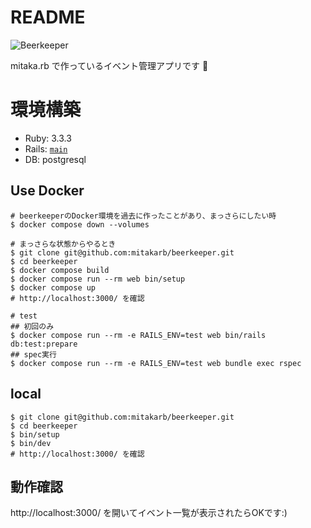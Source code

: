 # README

![Beerkeeper](app/assets/images/logo.svg)

mitaka.rb で作っているイベント管理アプリです :beers:

# 環境構築

- Ruby: 3.3.3
- Rails: [`main`](https://github.com/rails/rails/tree/main)
- DB: postgresql

## Use Docker

```shell
# beerkeeperのDocker環境を過去に作ったことがあり、まっさらにしたい時
$ docker compose down --volumes

# まっさらな状態からやるとき
$ git clone git@github.com:mitakarb/beerkeeper.git
$ cd beerkeeper
$ docker compose build
$ docker compose run --rm web bin/setup
$ docker compose up
# http://localhost:3000/ を確認

# test
## 初回のみ
$ docker compose run --rm -e RAILS_ENV=test web bin/rails db:test:prepare
## spec実行
$ docker compose run --rm -e RAILS_ENV=test web bundle exec rspec
```

## local

```shell
$ git clone git@github.com:mitakarb/beerkeeper.git
$ cd beerkeeper
$ bin/setup
$ bin/dev
# http://localhost:3000/ を確認
```

## 動作確認

http://localhost:3000/ を開いてイベント一覧が表示されたらOKです:)
